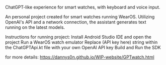 ChatGPT-like experience for smart watches, with keyboard and voice input.

An personal project created for smart watches running WearOS. Utilizing OpenAI's API and a network connection, the assistant generates text running on the latest models.

Instructions for running project:
Install Android Studio IDE and open the project
Run a WearOS watch emulator
Replace (API key here) string within the ChatGPTApi.kt file with your own OpenAI API key
Build and Run the SDK

for more details:
https://dannys0n.github.io/WIP-website/GPTwatch.html
